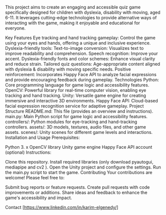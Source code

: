 This project aims to create an engaging and accessible quiz game specifically designed for children with dyslexia, disability with moving, aged 6-11. It leverages cutting-edge technologies to provide alternative ways of interacting with the game, making it enjoyable and educational for everyone.

Key Features
Eye tracking and hand tracking gameplay: Control the game using your eyes and hands, offering a unique and inclusive experience.
Dyslexia-friendly tools:
Text-to-image conversion: Visualizes text to improve readability and comprehension.
Speech recognition: Improve your accent.
Dyslexia-friendly fonts and color schemes: Enhance visual clarity and reduce strain.
Tailored quiz questions: Age-appropriate content aligned with dyslexia & disability with moving specific needs.
Positive reinforcement: Incorporates Happy Face API to analyze facial expressions and provide encouraging feedback during gameplay.
Technologies
Python: Core programming language for game logic and accessibility features.
OpenCV: Powerful library for real-time computer vision, enabling eye tracking and hand tracking.
Unity: Versatile game engine for creating immersive and interactive 3D environments.
Happy Face API: Cloud-based facial expression recognition service for adaptive gameplay.
Project Structure
README.md: This file (provides an overview and instructions).
main.py: Main Python script for game logic and accessibility features.
controllers/: Python modules for eye-tracking and hand-tracking controllers.
assets/: 3D models, textures, audio files, and other game assets.
scenes/: Unity scenes for different game levels and interactions.
Installation and Usage
Prerequisites:

Python 3. x
OpenCV library
Unity game engine
Happy Face API account (optional)
Instructions:

Clone this repository.
Install required libraries (only download pyautogui, mediapipe and cv2 ).
Open the Unity project and configure the settings.
Run the main.py script to start the game.
Contributing
Your contributions are welcome! Please feel free to:

Submit bug reports or feature requests.
Create pull requests with code improvements or additions.
Share ideas and feedback to enhance the game's accessibility and impact.

Contact
[https://www.linkedin.com/in/karim-elgenedy/]
